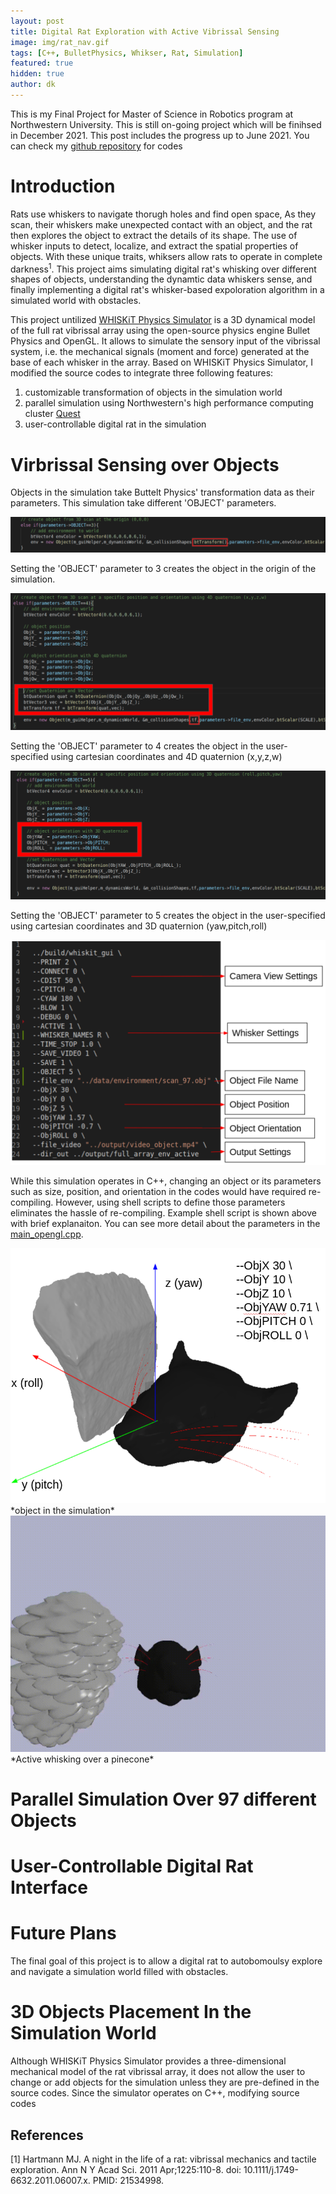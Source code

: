 ```yaml
---
layout: post
title: Digital Rat Exploration with Active Vibrissal Sensing
image: img/rat_nav.gif
tags: [C++, BulletPhysics, Whikser, Rat, Simulation]
featured: true
hidden: true
author: dk
---
```


This is my Final Project for Master of Science in Robotics program at Northwestern University.
This is still on-going project which will be finihsed in December 2021. This post includes the progress up to June 2021.
You can check my [github repository](https://github.com/rubberdk/whisker_project) for codes


# Introduction
Rats use whiskers to navigate thorugh holes and find open space, As they scan, their whiskers make unexpected contact with an object, and the rat then explores the object to extract the details of its shape. The use of whisker inputs to detect, localize, and extract the spatial properties of objects. With these unique traits, whiksers allow rats to operate in complete darkness<sup>1</sup>. This project aims simulating digital rat's whisking over different shapes of objects, understanding the dynamtic data whiskers sense, and finally implementing a digital rat's whisker-based expoloration algorithm in a simulated world with obstacles.

This project untilized [WHISKiT Physics Simulator](https://github.com/SeNSE-lab/whiskitphysics) is a 3D dynamical model of the full rat vibrissal array using the open-source physics engine Bullet Physics and OpenGL. It allows to simulate the sensory input of the vibrissal system, i.e. the mechanical signals (moment and force) generated at the base of each whisker in the array. Based on WHISKiT Physics Simulator, I modified the source codes to integrate three following features:

1) customizable transformation of objects in the simulation world
2) parallel simulation using Northwestern's high performance computing cluster [Quest](https://www.it.northwestern.edu/research/user-services/quest/)
3) user-controllable digital rat in the simulation

# Virbrissal Sensing over Objects
Objects in the simulation take Buttelt Physics' transformation data as their parameters. This simulation take different 'OBJECT' parameters.

<div class="post-flex-display">
    <img src="/img/rat/object3.png" alt="object3">
</div>

Setting the 'OBJECT' parameter to 3 creates the object in the origin of the simulation.

<div class="post-flex-display">
    <img src="/img/rat/object4.png" alt="object4">
</div>

Setting the 'OBJECT' parameter to 4 creates the object in the user-specified using cartesian coordinates and 4D quaternion (x,y,z,w)

<div class="post-flex-display">
    <img src="/img/rat/object5.png" alt="object5">
</div>

Setting the 'OBJECT' parameter to 5 creates the object in the user-specified using cartesian coordinates and 3D quaternion (yaw,pitch,roll)

<div class="post-flex-display">
    <img src="/img/rat/shell.png" alt="shell">
</div>

While this simulation operates in C++, changing an object or its parameters such as size, position, and orientation in the codes would have required re-compiling. However, using shell scripts to define those parameters eliminates the hassle of re-compiling. Example shell script is shown above with brief explanaiton. You can see more detail about the parameters in the [main_opengl.cpp](https://github.com/rubberdk/whisker_project/blob/master/code/src/main_opengl.cpp).

<div class="post-flex-display">
    <img src="/img/rat/xyz.png" alt="xyz">
</div>
*object in the simulation*

<div class="post-flex-display">
    <img src="/img/rat/whisk.gif" alt="whisk">
</div>
*Active whisking over a pinecone*


# Parallel Simulation Over 97 different Objects

# User-Controllable Digital Rat Interface


# Future Plans
The final goal of this project is to allow a digital rat to autobomoulsy explore and navigate a simulation world filled with obstacles. 

# 3D Objects Placement In the Simulation World
Although WHISKiT Physics Simulator provides a three-dimensional mechanical model of the rat vibrissal array, it does not allow the user to change or add objects for the simulation unless they are pre-defined in the source codes. Since the simulator operates on C++, modifying source codes   


## References
[1] Hartmann MJ. A night in the life of a rat: vibrissal mechanics and tactile exploration. Ann N Y Acad Sci. 2011 Apr;1225:110-8. doi: 10.1111/j.1749-6632.2011.06007.x. PMID: 21534998.